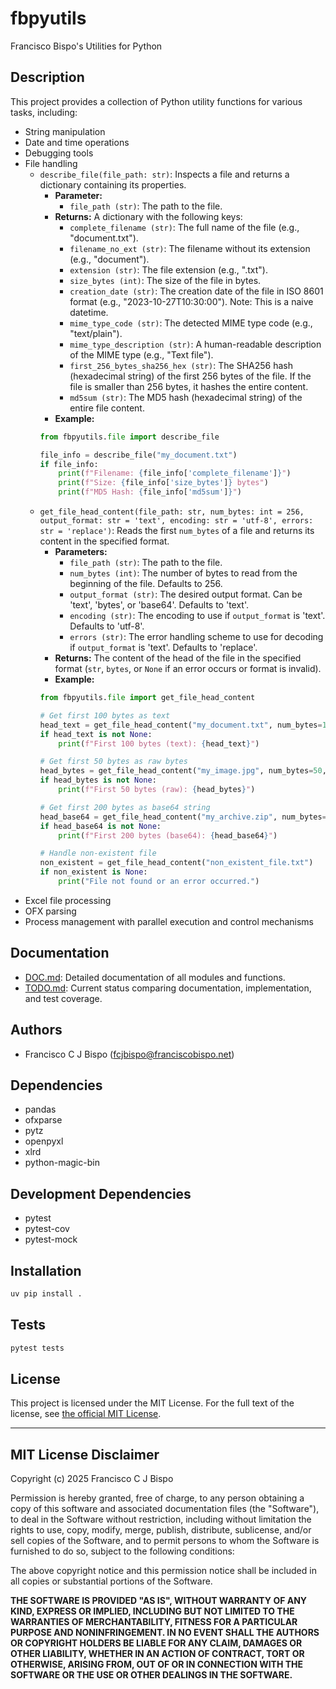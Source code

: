# fbpyutils

Francisco Bispo's Utilities for Python

## Description

This project provides a collection of Python utility functions for various tasks, including:

- String manipulation
- Date and time operations
- Debugging tools
- File handling
  -   `describe_file(file_path: str)`: Inspects a file and returns a dictionary containing its properties.
      -   **Parameter:**
          -   `file_path (str)`: The path to the file.
      -   **Returns:** A dictionary with the following keys:
          -   `complete_filename (str)`: The full name of the file (e.g., "document.txt").
          -   `filename_no_ext (str)`: The filename without its extension (e.g., "document").
          -   `extension (str)`: The file extension (e.g., ".txt").
          -   `size_bytes (int)`: The size of the file in bytes.
          -   `creation_date (str)`: The creation date of the file in ISO 8601 format (e.g., "2023-10-27T10:30:00"). Note: This is a naive datetime.
          -   `mime_type_code (str)`: The detected MIME type code (e.g., "text/plain").
          -   `mime_type_description (str)`: A human-readable description of the MIME type (e.g., "Text file").
          -   `first_256_bytes_sha256_hex (str)`: The SHA256 hash (hexadecimal string) of the first 256 bytes of the file. If the file is smaller than 256 bytes, it hashes the entire content.
          -   `md5sum (str)`: The MD5 hash (hexadecimal string) of the entire file content.
      -   **Example:**
      ```python
      from fbpyutils.file import describe_file
      
      file_info = describe_file("my_document.txt")
      if file_info:
          print(f"Filename: {file_info['complete_filename']}")
          print(f"Size: {file_info['size_bytes']} bytes")
          print(f"MD5 Hash: {file_info['md5sum']}")
      ```
  -   `get_file_head_content(file_path: str, num_bytes: int = 256, output_format: str = 'text', encoding: str = 'utf-8', errors: str = 'replace')`: Reads the first `num_bytes` of a file and returns its content in the specified format.
      -   **Parameters:**
          -   `file_path (str)`: The path to the file.
          -   `num_bytes (int)`: The number of bytes to read from the beginning of the file. Defaults to 256.
          -   `output_format (str)`: The desired output format. Can be 'text', 'bytes', or 'base64'. Defaults to 'text'.
          -   `encoding (str)`: The encoding to use if `output_format` is 'text'. Defaults to 'utf-8'.
          -   `errors (str)`: The error handling scheme to use for decoding if `output_format` is 'text'. Defaults to 'replace'.
      -   **Returns:** The content of the head of the file in the specified format (`str`, `bytes`, or `None` if an error occurs or format is invalid).
      -   **Example:**
      ```python
      from fbpyutils.file import get_file_head_content
      
      # Get first 100 bytes as text
      head_text = get_file_head_content("my_document.txt", num_bytes=100, output_format='text')
      if head_text is not None:
          print(f"First 100 bytes (text): {head_text}")
      
      # Get first 50 bytes as raw bytes
      head_bytes = get_file_head_content("my_image.jpg", num_bytes=50, output_format='bytes')
      if head_bytes is not None:
          print(f"First 50 bytes (raw): {head_bytes}")
      
      # Get first 200 bytes as base64 string
      head_base64 = get_file_head_content("my_archive.zip", num_bytes=200, output_format='base64')
      if head_base64 is not None:
          print(f"First 200 bytes (base64): {head_base64}")
      
      # Handle non-existent file
      non_existent = get_file_head_content("non_existent_file.txt")
      if non_existent is None:
          print("File not found or an error occurred.")
      ```
- Excel file processing
- OFX parsing
- Process management with parallel execution and control mechanisms

## Documentation

- [DOC.md](DOC.md): Detailed documentation of all modules and functions.
- [TODO.md](TODO.md): Current status comparing documentation, implementation, and test coverage.

## Authors

- Francisco C J Bispo (fcjbispo@franciscobispo.net)

## Dependencies

- pandas
- ofxparse
- pytz
- openpyxl
- xlrd
- python-magic-bin

## Development Dependencies

- pytest
- pytest-cov
- pytest-mock

## Installation

```bash
uv pip install .
```

## Tests

```bash
pytest tests
````

## License
This project is licensed under the MIT License. For the full text of the license, see [the official MIT License](https://opensource.org/licenses/MIT).

---
## MIT License Disclaimer

Copyright (c) 2025 Francisco C J Bispo

Permission is hereby granted, free of charge, to any person obtaining a copy of this software and associated documentation files (the "Software"), to deal in the Software without restriction, including without limitation the rights to use, copy, modify, merge, publish, distribute, sublicense, and/or sell copies of the Software, and to permit persons to whom the Software is furnished to do so, subject to the following conditions:

The above copyright notice and this permission notice shall be included in all copies or substantial portions of the Software.

**THE SOFTWARE IS PROVIDED "AS IS", WITHOUT WARRANTY OF ANY KIND, EXPRESS OR IMPLIED, INCLUDING BUT NOT LIMITED TO THE WARRANTIES OF MERCHANTABILITY, FITNESS FOR A PARTICULAR PURPOSE AND NONINFRINGEMENT. IN NO EVENT SHALL THE AUTHORS OR COPYRIGHT HOLDERS BE LIABLE FOR ANY CLAIM, DAMAGES OR OTHER LIABILITY, WHETHER IN AN ACTION OF CONTRACT, TORT OR OTHERWISE, ARISING FROM, OUT OF OR IN CONNECTION WITH THE SOFTWARE OR THE USE OR OTHER DEALINGS IN THE SOFTWARE.**
